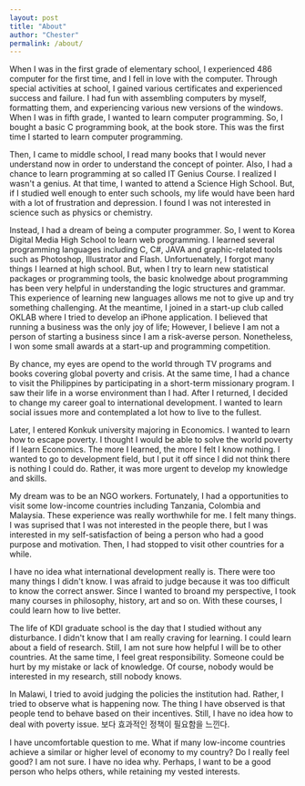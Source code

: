 ```yaml
---
layout: post
title: "About"
author: "Chester"
permalink: /about/
---
```


When I was in the first grade of elementary school, I experienced 486 computer for the first time, and I fell in love with the computer.
Through special activities at school, I gained various certificates and experienced success and failure. I had fun with assembling computers by myself, formatting them, and experiencing various new versions of the windows. When I was in fifth grade, I wanted to learn computer programming. So, I bought a basic C programming book, at the book store. This was the first time I started to learn computer programming.
<br>

Then, I came to middle school, I read many books that I would never understand now in order to understand the concept of pointer. Also, I had a chance to learn programming at so called IT Genius Course. I realized I wasn't a genius. At that time, I wanted to attend a Science High School. But, if I studied well enough to enter such schools, my life would have been hard with a lot of frustration and depression. I found I was not interested in science such as physics or chemistry.
<br>

Instead, I had a dream of being a computer programmer. So, I went to Korea Digital Media High School to learn web programming. I learned several programming languages including C, C#, JAVA and graphic-related tools such as Photoshop, Illustrator and Flash. Unfortuenately, I forgot many things I learned at high school. But, when I try to learn new statistical packages or programming tools, the basic knolwedge about programming has been very helpful in understanding the logic structures and grammar. This experience of learning new languages allows me not to give up and try something challenging. At the meantime, I joined in a start-up club called OKLAB where I tried to develop an iPhone application. I believed that running a business was the only joy of life; However, I believe I am not a person of starting a business since I am a risk-averse person. Nonetheless, I won some small awards at a start-up and programming competition.
<br>

By chance, my eyes are opend to the world through TV programs and books covering global poverty and crisis. At the same time, I had a chance to visit the Philippines by participating in a short-term missionary program. I saw their life in a worse environment than I had. After I returned, I decided to change my career goal to international development. I wanted to learn social issues more and contemplated a lot how to live to the fullest.

Later, I entered Konkuk university majoring in Economics. I wanted to learn how to escape poverty. I thought I would be able to solve the world poverty if I learn Economics. The more I learned, the more I felt I know nothing. I wanted to go to development field, but I put it off since I did not think there is nothing I could do. Rather, it was more urgent to develop my knowledge and skills.

My dream was to be an NGO workers. Fortunately, I had a opportunities to visit some low-income countries including Tanzania, Colombia and Malaysia. These experience was really worthwhile for me. I felt many things. I was suprised that I was not interested in the people there, but I was interested in my self-satisfaction of being a person who had a good purpose and motivation. Then, I had stopped to visit other countries for a while.

I have no idea what international development really is. There were too many things I didn't know. I was afraid to judge because it was too difficult to know the correct answer. Since I wanted to broand my perspective, I took many courses in philosophy, history, art and so on. With these courses, I could learn how to live better.

The life of KDI graduate school is the day that I studied without any disturbance. I didn't know that I am really craving for learning. I could learn about a field of research. Still, I am not sure how helpful I will be to other countries. At the same time, I feel great responsibility. Someone could be hurt by my mistake or lack of knowledge. Of course, nobody would be interested in my research, still nobody knows.

In Malawi, I tried to avoid judging the policies the institution had. Rather, I tried to observe what is happening now. The thing I have observed is that people tend to behave based on their incentives. Still, I have no idea how to deal with poverty issue. 보다 효과적인 정책이 필요함을 느낀다.


I have uncomfortable question to me.
What if many low-income countries achieve a similar or higher level of economy to my country?
Do I really feel good? I am not sure. I have no idea why.
Perhaps, I want to be a good person who helps others, while retaining my vested interests.
